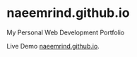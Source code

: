 # naeemrind.github.io


My Personal Web Development Portfolio

Live Demo [naeemrind.github.io](http://naeemrind.github.io).


